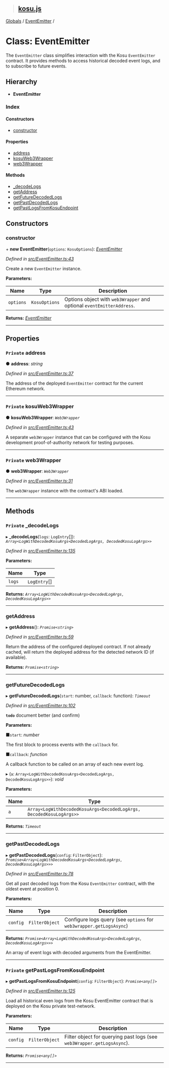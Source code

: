 > ## [kosu.js](../README.md)

[Globals](../globals.md) / [EventEmitter](eventemitter.md) /

# Class: EventEmitter

The `EventEmitter` class simplifies interaction with the Kosu `EventEmitter`
contract. It provides methods to access historical decoded event logs, and
to subscribe to future events.

## Hierarchy

-   **EventEmitter**

### Index

#### Constructors

-   [constructor](eventemitter.md#constructor)

#### Properties

-   [address](eventemitter.md#private-address)
-   [kosuWeb3Wrapper](eventemitter.md#private-kosuweb3wrapper)
-   [web3Wrapper](eventemitter.md#private-web3wrapper)

#### Methods

-   [\_decodeLogs](eventemitter.md#private-_decodelogs)
-   [getAddress](eventemitter.md#getaddress)
-   [getFutureDecodedLogs](eventemitter.md#getfuturedecodedlogs)
-   [getPastDecodedLogs](eventemitter.md#getpastdecodedlogs)
-   [getPastLogsFromKosuEndpoint](eventemitter.md#private-getpastlogsfromkosuendpoint)

## Constructors

### constructor

\+ **new EventEmitter**(`options`: `KosuOptions`): _[EventEmitter](eventemitter.md)_

_Defined in [src/EventEmitter.ts:43](url)_

Create a new `EventEmitter` instance.

**Parameters:**

| Name      | Type          | Description                                                           |
| --------- | ------------- | --------------------------------------------------------------------- |
| `options` | `KosuOptions` | Options object with `web3Wrapper` and optional `eventEmitterAddress`. |

**Returns:** _[EventEmitter](eventemitter.md)_

---

## Properties

### `Private` address

● **address**: _string_

_Defined in [src/EventEmitter.ts:37](url)_

The address of the deployed `EventEmitter` contract for the current Ethereum
network.

---

### `Private` kosuWeb3Wrapper

● **kosuWeb3Wrapper**: _`Web3Wrapper`_

_Defined in [src/EventEmitter.ts:43](url)_

A separate `web3Wrapper` instance that can be configured with the Kosu
development proof-of-authority network for testing purposes.

---

### `Private` web3Wrapper

● **web3Wrapper**: _`Web3Wrapper`_

_Defined in [src/EventEmitter.ts:31](url)_

The `web3Wrapper` instance with the contract's ABI loaded.

---

## Methods

### `Private` \_decodeLogs

▸ **\_decodeLogs**(`logs`: `LogEntry`[]): _`Array<LogWithDecodedKosuArgs<DecodedLogArgs, DecodedKosuLogArgs>>`_

_Defined in [src/EventEmitter.ts:135](url)_

**Parameters:**

| Name   | Type         |
| ------ | ------------ |
| `logs` | `LogEntry`[] |

**Returns:** _`Array<LogWithDecodedKosuArgs<DecodedLogArgs, DecodedKosuLogArgs>>`_

---

### getAddress

▸ **getAddress**(): _`Promise<string>`_

_Defined in [src/EventEmitter.ts:59](url)_

Return the address of the configured deployed contract. If not already cached,
will return the deployed address for the detected network ID (if available).

**Returns:** _`Promise<string>`_

---

### getFutureDecodedLogs

▸ **getFutureDecodedLogs**(`start`: number, `callback`: function): _`Timeout`_

_Defined in [src/EventEmitter.ts:102](url)_

**`todo`** document better (and confirm)

**Parameters:**

■`start`: _number_

The first block to process events with the `callback` for.

■`callback`: _function_

A callback function to be called on an array of each new event log.

▸ (`a`: `Array<LogWithDecodedKosuArgs<DecodedLogArgs, DecodedKosuLogArgs>>`): _void_

**Parameters:**

| Name | Type                                                                |
| ---- | ------------------------------------------------------------------- |
| `a`  | `Array<LogWithDecodedKosuArgs<DecodedLogArgs, DecodedKosuLogArgs>>` |

**Returns:** _`Timeout`_

---

### getPastDecodedLogs

▸ **getPastDecodedLogs**(`config`: `FilterObject`): _`Promise<Array<LogWithDecodedKosuArgs<DecodedLogArgs, DecodedKosuLogArgs>>>`_

_Defined in [src/EventEmitter.ts:78](url)_

Get all past decoded logs from the Kosu `EventEmitter` contract, with the
oldest event at position 0.

**Parameters:**

| Name     | Type           | Description                                                         |
| -------- | -------------- | ------------------------------------------------------------------- |
| `config` | `FilterObject` | Configure logs query (see `options` for `web3wrapper.getLogsAsync`) |

**Returns:** _`Promise<Array<LogWithDecodedKosuArgs<DecodedLogArgs, DecodedKosuLogArgs>>>`_

An array of event logs with decoded arguments from the EventEmitter.

---

### `Private` getPastLogsFromKosuEndpoint

▸ **getPastLogsFromKosuEndpoint**(`config`: `FilterObject`): _`Promise<any[]>`_

_Defined in [src/EventEmitter.ts:125](url)_

Load all historical even logs from the Kosu EventEmitter contract that is
deployed on the Kosu private test-network.

**Parameters:**

| Name     | Type           | Description                                                            |
| -------- | -------------- | ---------------------------------------------------------------------- |
| `config` | `FilterObject` | Filter object for querying past logs (see `web3Wrapper.getLogsAsync`). |

**Returns:** _`Promise<any[]>`_

---
